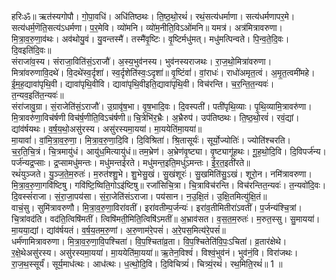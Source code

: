 

  
हरिःॐ॥ ऋत॑स्यगोपौ। गो॒पा॒वधि॑। अधि॑तिष्ठथः। ति॒ष्ठ॒थो॒रथं॑। रथं॒सत्य॑धर्माणा। सत्य॑धर्मणापर॒मे। सत्य॑धर्म॒णॆति॒सत्य॑ऽधर्मणा। प॒र॒मेवि। व्यो॑मनि। व्यो॑म॒नीति॒विऽओ॑मनि॥ यमत्र॑। अत्र॑मित्रावरुणा। मि॒त्रा॒व॒रु॒णा॒व॑थः। अव॑थोयु॒वं। यु॒वन्तस्मै॑। तस्मै॑वृ॒ष्टिः। वृ॒ष्टिर्मधु॑मत्। मधु॑मत्पिन्वते। पि॒न्व॒ते॒दि॒वः। दि॒वइति॑दि॒वः॥  
संराजा॑व॒स्य। संराजा॒विति॑सं॒ऽराजौ॑। अ॒स्य॒भुव॑नस्य। भुव॑नस्यराजथः। रा॒ज॒थो॒मित्रा॑वरुणा। मित्रा॑वरुणावि॒दथे॑। वि॒दथे॑स्व॒र्दृशा॑। स्व॒र्दृशेति॑स्वः॒ऽदृशा॑॥ वृ॒ष्टिंवां॑। वां॒राधः॑। राधो॑अमृत॒त्वं। अ॒मृ॒त॒त्वमी॑महे। ई॒म॒ह॒द्यावा॑पृथि॒वी। द्यावा॑पृथि॒वीवि। द्यावा॑पृथि॒वीइति॒द्यावा॑पृथि॒वी। विच॑रन्ति। च॒र॒न्ति॒त॒न्यवः॑। त॒न्यव॒इति॑त॒न्यवः॑॥  
संरा॑जावु॒ग्रा। सं॒राजेति॑सं॒ऽराजौ॑। उ॒ग्रावृ॑ष॒भा। वृ॒ष॒भादि॒वः। दि॒वस्पती॑। पती॑पृथि॒व्याः। पृ॒थि॒व्यामि॒त्रावरु॑णा। मि॒त्रावरु॑णा॒विच॑र्षणी विच॑र्ष॒णीति॒विऽच॑र्षणी॥ चि॒त्रेभि॑र॒भ्रैः। अ॒भ्रैरुप॑। उप॑तिष्ठथः। ति॒ष्ठ॒थो॒रवं॑। रवं॒द्यां। द्यांव॑र्षयथः। व॒र्ष॒य॒थो॒असु॑रस्य। असु॑रस्यमा॒यया॑। मा॒ययेति॑मा॒यया॑॥  
मा॒यावां॑। वां॒मि॒त्रा॒व॒रु॒णा॒। मि॒त्रा॒व॒रु॒णा॒दि॒वि। दि॒विश्रिता॑। श्रि॒तासूर्यः॑। सूर्यो॒ज्योतिः॑। ज्योति॑श्चरति। च॒र॒ति॒चि॒त्रं। चि॒त्रमायु॑धं। आयु॑ध॒मित्यायु॑धं॥ तम॒भ्रेण॑। अ॒भ्रेण॑वृ॒ष्ट्या। वृ॒ष्ट्यागू॑हथः। गू॒ह॒थो॒दि॒वि। दि॒विपर्ज॑न्य। पर्ज॑न्यद्र॒प्साः। द्र॒प्सामधु॑मन्तः। मधु॑मन्तईरते। मधु॑मन्त॒इति॒मधु॑ऽमन्तः। ई॒र॒त॒इती॑रते॥  
रथं॑युञ्जते। यु॒ञ्ज॒ते॒म॒रुतः॑। म॒रुत॑श्शु॒भे। शु॒भेसु॒खं। सु॒खंशूरः॑। सु॒खमिति॑सु॒ऽखं। शूरो॒न। नमि॑त्रावरुणा। मि॒त्रा॒व॒रु॒णा॒गवि॑ष्टिषु। गवि॑ष्टि॒ष्विति॒गोऽइ॑ष्टिषु॥ रजां॑सिचि॒त्रा। चि॒त्राविच॑रन्ति। विच॑रन्तित॒न्यवः॑। त॒न्यवो॑दि॒वः। दि॒वस्सं॑राजा। सं॒रा॒जा॒पय॑सा। सं॒रा॒जेति॑संऽराजा। पय॑सान। न॒उ॒क्षि॒तं। उ॒क्षि॒तमित्यु॑क्षि॒तं॥  
वाचं॒सु। सुमि॑त्रावरुणौ। मि॒त्रा॒व॒रु॒णा॒विरा॑वतीं। इरा॑वतीम्प॒र्जन्यः॑। इरा॑व॒तीमितीरा॑ऽवतीं। प॒र्जन्य॑श्चि॒त्रां। चि॒त्रांवद॑ति। वद॑ति॒त्विषि॑मतीं। त्विषि॑मती॒मिति॒त्विषि॑ऽमतीं॥ अ॒भ्राव॑सत। व॒स॒त॒म॒रुतः॑। म॒रुत॒स्सु। सु॒मायया॑। मा॒यया॒द्यां। द्यांव॑र्षयतं। व॒र्ष॒य॒तम॒रु॒णां। अ॒रु॒णाम॑रे॒पसं॑। अ॒रे॒पस॒मित्य॑रे॒पसं॑॥  
धर्म॑णामित्रावरुणा। मि॒त्रा॒व॒रु॒णा॒वि॒पश्चिता॑। वि॒प॒श्चिता॑व्र॒ता। वि॒प॒श्चितेति॑वि॒पः॒ऽचिता॑। व्र॒तार॑क्षेथे। र॒क्षे॒थेअसु॑रस्य। असु॑रस्यमा॒यया॑। मा॒ययेति॑मा॒यया॑॥ ऋ॒तेन॒विश्वं॑। विश्वं॒भुव॑नं। भुव॑नं॒वि। विरा॑जथः। रा॒ज॒थ॒स्सूर्यं॑। सूर्य॒माध॑त्थः। आध॑त्थः। ध॒त्थो॒दि॒वि। दि॒विचित्र्यं॑। चित्र्यं॒रथं॑। रथ॒मिति॒रथं॑॥ 1 ॥  
